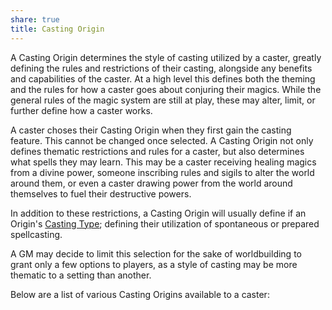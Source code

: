 ```yaml
---
share: true
title: Casting Origin
---
```

A Casting Origin determines the style of casting utilized by a caster, greatly defining the rules and restrictions of their casting, alongside any benefits and capabilities of the caster. At a high level this defines both the theming and the rules for how a caster goes about conjuring their magics. While the general rules of the magic system are still at play, these may alter, limit, or further define how a caster works.

A caster choses their Casting Origin when they first gain the casting feature. This cannot be changed once selected. A Casting Origin not only defines thematic restrictions and rules for a caster, but also determines what spells they may learn. This may be a caster receiving healing magics from a divine power, someone inscribing rules and sigils to alter the world around them, or even a caster drawing power from the world around themselves to fuel their destructive powers.

In addition to these restrictions, a Casting Origin will usually define if an Origin's [Casting Type](../Casting%20Type.md); defining their utilization of spontaneous or prepared spellcasting.

A GM may decide to limit this selection for the sake of worldbuilding to grant only a few options to players, as a style of casting may be more thematic to a setting than another.

Below are a list of various Casting Origins available to a caster: